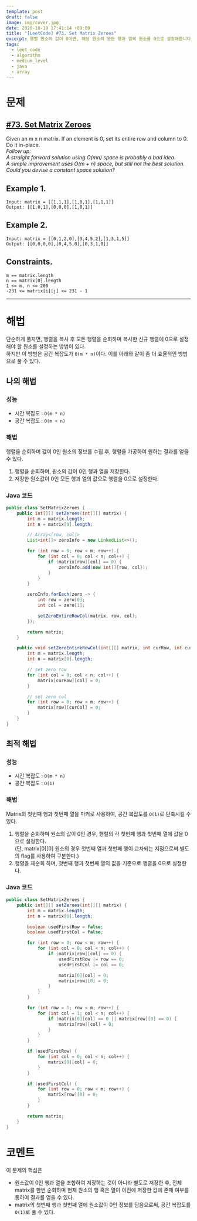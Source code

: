 ```yaml
---
template: post
draft: false
image: img/cover.jpg
date: 2020-10-19 17:41:14 +09:00
title: "[LeetCode] #73. Set Matrix Zeroes"
excerpt: 행렬 원소의 값이 0이면, 해당 원소의 모든 행과 열의 원소를 0으로 설정해봅니다.
tags:
  - leet_code
  - algorithm
  - medium_level
  - java
  - array
---
```


# 문제
## [#73. Set Matrix Zeroes](https://leetcode.com/problems/set-matrix-zeroes)
Given an m x n matrix. If an element is 0, set its entire row and column to 0. Do it in-place.  
*Follow up:  
A straight forward solution using O(mn) space is probably a bad idea.  
A simple improvement uses O(m + n) space, but still not the best solution.  
Could you devise a constant space solution?*

## Example 1.
```
Input: matrix = [[1,1,1],[1,0,1],[1,1,1]]
Output: [[1,0,1],[0,0,0],[1,0,1]]
```

## Example 2.
```
Input: matrix = [[0,1,2,0],[3,4,5,2],[1,3,1,5]]
Output: [[0,0,0,0],[0,4,5,0],[0,3,1,0]]
```

## Constraints.
```
m == matrix.length
n == matrix[0].length
1 <= m, n <= 200
-231 <= matrix[i][j] <= 231 - 1
```

---

# 해법
단순하게 풀자면, 행렬을 복사 후 모든 행렬을 순회하며 복사한 신규 행렬에 0으로 설정해야 할 원소를 설정하는 방법이 있다.  
하지만 이 방범은 공간 복잡도가 `O(m * n)`이다. 이를 아래와 같이 좀 더 효율적인 방법으로 풀 수 있다. 

## 나의 해법
### 성능
- 시간 복잡도 : `O(m * n)`
- 공간 복잡도 : `O(m + n)`

### 해법
행렬을 순회하며 값이 0인 원소의 정보를 수집 후, 행렬을 가공하여 원하는 결과를 얻을 수 있다.
1. 행렬을 순회하며, 원소의 값이 0인 행과 열을 저장한다.
2. 저장한 원소값이 0인 모든 행과 열의 값으로 행렬을 0으로 설정한다. 

### Java 코드
```java
public class SetMatrixZeroes {
	public int[][] setZeroes(int[][] matrix) {
		int m = matrix.length;
		int n = matrix[0].length;

		// Array<[row, col]>
		List<int[]> zeroInfo = new LinkedList<>();

		for (int row = 0; row < m; row++) {
			for (int col = 0; col < n; col++) {
				if (matrix[row][col] == 0) {
					zeroInfo.add(new int[]{row, col});
				}
			}
		}

		zeroInfo.forEach(zero -> {
			int row = zero[0];
			int col = zero[1];

			setZeroEntireRowCol(matrix, row, col);
		});

		return matrix;
	}

	public void setZeroEntireRowCol(int[][] matrix, int curRow, int curCol) {
		int m = matrix.length;
		int n = matrix[0].length;

		// set zero row
		for (int col = 0; col < n; col++) {
			matrix[curRow][col] = 0;
		}

		// set zero col
		for (int row = 0; row < m; row++) {
			matrix[row][curCol] = 0;
		}
	}
}
```

## 최적 해법
### 성능
- 시간 복잡도 : `O(m * n)`
- 공간 복잡도 : `O(1)`

### 해법
Matrix의 첫번째 행과 첫번째 열을 마커로 사용하여, 공간 복잡도를 `O(1)`로 단축시킬 수 있다.  
1. 행렬을 순회하며 원소의 값이 0인 경우, 행렬의 각 첫번째 행과 첫번째 열에 값을 0으로 설정한다.  
(단, matrix[0][0] 원소의 경우 첫번째 열과 첫번째 행이 교차되는 지점으로써 별도의 flag를 사용하여 구분한다.)  
2. 행렬을 재순회 하며, 첫번째 행과 첫번째 열의 값을 기준으로 행렬을 0으로 설정한다.

### Java 코드
```java
public class SetMatrixZeroes {
	public int[][] setZeroes(int[][] matrix) {
		int m = matrix.length;
		int n = matrix[0].length;

		boolean usedFirstRow = false;
		boolean usedFirstCol = false;

		for (int row = 0; row < m; row++) {
			for (int col = 0; col < n; col++) {
				if (matrix[row][col] == 0) {
					usedFirstRow |= row == 0;
					usedFirstCol |= col == 0;

					matrix[0][col] = 0;
					matrix[row][0] = 0;
				}
			}
		}

		for (int row = 1; row < m; row++) {
			for (int col = 1; col < n; col++) {
				if (matrix[0][col] == 0 || matrix[row][0] == 0) {
					matrix[row][col] = 0;
				}
			}
		}

		if (usedFirstRow) {
			for (int col = 0; col < n; col++) {
				matrix[0][col] = 0;
			}
		}

		if (usedFirstCol) {
			for (int row = 0; row < m; row++) {
				matrix[row][0] = 0;
			}
		}

		return matrix;
	}
}
```

# 코멘트
이 문제의 핵심은
- 원소값이 0인 행과 열을 조합하여 저장하는 것이 아니라 별도로 저장한 후, 전체 matrix를 한번 순회하며 현재 원소의 행 혹은 열이 이전에 저장한 값에 존재 여부를 통하여 결과를 얻을 수 있다.
- matrix의 첫번째 행과 첫번째 열에 원소값이 0인 정보를 담음으로써, 공간 복잡도를 `O(1)`로 풀 수 있다.
